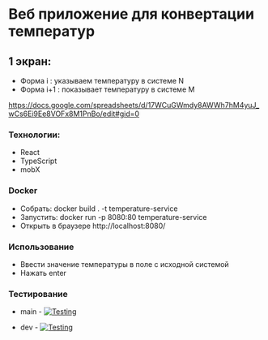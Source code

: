 # Веб приложение для конвертации температур

## 1 экран:

- Форма i : указываем температуру в системе N
- Форма i+1 : показывает температуру в системе M

https://docs.google.com/spreadsheets/d/17WCuGWmdy8AWWh7hM4yuJ_wCs6Ei9Ee8VOFx8M1PnBo/edit#gid=0

### Технологии:

- React
- TypeScript
- mobX

### Docker

- Собрать: docker build . -t temperature-service
- Запустить: docker run -p 8080:80 temperature-service
- Открыть в браузере http://localhost:8080/

### Использование

- Ввести значение температуры в поле с исходной системой
- Нажать enter

### Тестирование

* main - 
[![Testing](https://github.com/PhamBinh98/Software-Engineering-2021/actions/workflows/main.yml/badge.svg?branch=main)](https://github.com/PhamBinh98/Software-Engineering-2021/actions/workflows/main.yml)

* dev - 
[![Testing](https://github.com/PhamBinh98/Software-Engineering-2021/actions/workflows/main.yml/badge.svg?branch=dev)](https://github.com/PhamBinh98/Software-Engineering-2021/actions/workflows/main.yml)
